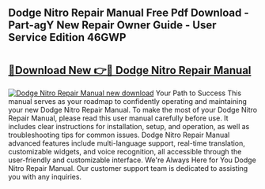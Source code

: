 ## Dodge Nitro Repair Manual Free Pdf Download - Part-agY New Repair Owner Guide - User Service Edition 46GWP

# <h2><a href="http://bc70676.oget.top/?id=Dodge+Nitro+Repair+Manual">🔗Download New 👉🔴 Dodge Nitro Repair Manual</a></h2>

[![Dodge Nitro Repair Manual new download](https://i.imgur.com/5g1atiW.png)](http://bc70676.oget.top/?id=Dodge+Nitro+Repair+Manual)
Your Path to Success This manual serves as your roadmap to confidently operating and maintaining your new Dodge Nitro Repair Manual. To make the most of your Dodge Nitro Repair Manual, please read this user manual carefully before use. It includes clear instructions for installation, setup, and operation, as well as troubleshooting tips for common issues. Dodge Nitro Repair Manual advanced features include multi-language support, real-time translation, customizable widgets, and voice recognition, all accessible through the user-friendly and customizable interface. We're Always Here for You Dodge Nitro Repair Manual. Our customer support team is dedicated to assisting you with any inquiries.
